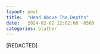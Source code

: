 ```yaml
---
layout: post
title:  "Head Above The Depths"
date:   2024-02-02 12:02:00 -0500
categories: blather
---
```

[REDACTED]

